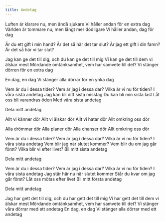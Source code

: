 ```yaml
---
title: Andetag
---
```


Luften är klarare nu, men ändå sjukare
Vi håller andan för en extra dag
Världen är tommare nu, men långt mer dödligare
Vi håller andan, dag för dag

Är du ett gift i min hand? 
Är det så här det tar slut?
Är jag ett gift i din famn?
Är det så här vi tar slut?

Jag kan ge det till dig, och du kan ge det till mig
Vi kan ge det till dem vi älskar mest
Mördande omtänksamhet, vem har samvete till det?
Vi stänger dörren för en extra dag

En dag, en dag
Vi stänger alla dörrar för en ynka dag

Vem är du i dessa tider?
Vem är jag i dessa dar?
Vilka är vi nu för tiden?
I våra sista andetag
Jag kan bli ditt sista misstag
Du kan bli min sista last
Låt oss bli varandras öden
Med våra sista andetag

Dela mitt andetag

Allt vi känner dör
Allt vi älskar dör
Allt vi hatar dör
Allt omkring oss dör

Alla drömmar dör
Alla planer dör
Alla chanser dör
Allt omkring oss dör

Vem är du i dessa tider?
Vem är jag i dessa dar?
Vilka är vi nu för tiden?
I våra sista andetag
Vem blir jag när slutet kommer?
Vem blir du om jag går först?
Vilka blir vi efter livet?
Bli mitt sista andetag

Dela mitt andetag

Vem är du i dessa tider?
Vem är jag i dessa dar?
Vilka är vi nu för tiden?
I våra sista andetag
Jag står här nu när slutet kommer
Står du kvar om jag går först?
Låt oss mötas efter livet
Bli mitt första andetag

Dela mitt andetag

Jag har gett det till dig, och du har gett det till mig 
Vi har gett det till dem vi älskar mest
Mördande omtänksamhet, vem har samvete till det?
Vi stänger våra dörrar med ett andetag
En dag, en dag
Vi stänger alla dörrar med ett andetag